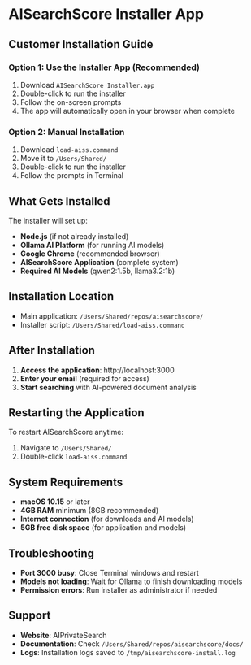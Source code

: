 # AISearchScore Installer App

## Customer Installation Guide

### Option 1: Use the Installer App (Recommended)
1. Download `AISearchScore Installer.app`
2. Double-click to run the installer
3. Follow the on-screen prompts
4. The app will automatically open in your browser when complete

### Option 2: Manual Installation
1. Download `load-aiss.command`
2. Move it to `/Users/Shared/`
3. Double-click to run the installer
4. Follow the prompts in Terminal

## What Gets Installed

The installer will set up:
- **Node.js** (if not already installed)
- **Ollama AI Platform** (for running AI models)
- **Google Chrome** (recommended browser)
- **AISearchScore Application** (complete system)
- **Required AI Models** (qwen2:1.5b, llama3.2:1b)

## Installation Location

- Main application: `/Users/Shared/repos/aisearchscore/`
- Installer script: `/Users/Shared/load-aiss.command`

## After Installation

1. **Access the application**: http://localhost:3000
2. **Enter your email** (required for access)
3. **Start searching** with AI-powered document analysis

## Restarting the Application

To restart AISearchScore anytime:
1. Navigate to `/Users/Shared/`
2. Double-click `load-aiss.command`

## System Requirements

- **macOS 10.15** or later
- **4GB RAM** minimum (8GB recommended)
- **Internet connection** (for downloads and AI models)
- **5GB free disk space** (for application and models)

## Troubleshooting

- **Port 3000 busy**: Close Terminal windows and restart
- **Models not loading**: Wait for Ollama to finish downloading models
- **Permission errors**: Run installer as administrator if needed

## Support

- **Website**: AIPrivateSearch
- **Documentation**: Check `/Users/Shared/repos/aisearchscore/docs/`
- **Logs**: Installation logs saved to `/tmp/aisearchscore-install.log`